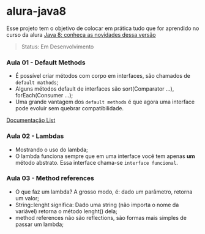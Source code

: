 # alura-java8

Esse projeto tem o objetivo de colocar em prática tudo que for aprendido no curso da alura [Java 8: conheça as novidades dessa versão](https://www.alura.com.br/curso-online-java8-lambdas)

> Status: Em Desenvolvimento

### Aula 01 - Default Methods
* É possível criar métodos com corpo em interfaces, são chamados de `default mathods`;
* Alguns métodos default de interfaces são sort(Comparator ...), forEach(Consumer ...);
* Uma grande vantagem dos `default methods` é que agora uma interface pode evoluir sem quebrar compatibilidade.

[Documentação List](https://docs.oracle.com/javase/8/docs/api/java/util/List.html)

### Aula 02 - Lambdas
* Mostrando o uso do lambda;
* O lambda funciona sempre que em uma interface você tem apenas **um** método abstrato. Essa interface chama-se ``interface funcional``.

### Aula 03 - Method references
* O que faz um lambda? A grosso modo, é: dado um parâmetro, retorna um valor;
* String::lenght significa: Dado uma string (não importa o nome da variável) retorna o método lenght() dela;
* method references não são reflections, são formas mais simples de passar um lambda;